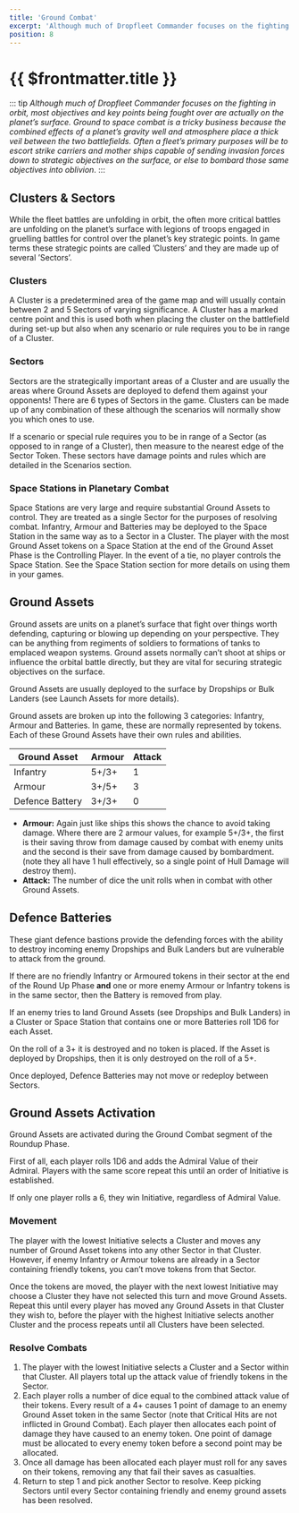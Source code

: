 ```yaml
---
title: 'Ground Combat'
excerpt: 'Although much of Dropfleet Commander focuses on the fighting in orbit, most objectives and key points being fought over are actually on the planet’s surface.'
position: 8
---
```


# {{ $frontmatter.title }}

::: tip _Although much of Dropfleet Commander focuses on the fighting in orbit, most objectives and key points being fought over are actually on the planet’s surface. Ground to space combat is a tricky business because the combined effects of a planet’s gravity well and atmosphere place a thick  veil  between the two battlefields. Often a fleet’s primary purposes will be to escort strike carriers and mother ships capable of sending invasion forces down to strategic objectives on the surface, or else to bombard those same objectives into oblivion_.
:::

## Clusters & Sectors

While the fleet battles are unfolding in orbit, the often more critical battles are unfolding on the planet’s surface with legions of troops engaged in gruelling battles for control over the planet’s key strategic points. In game terms these strategic points are called ’Clusters’ and they are made up of several ’Sectors’.

### Clusters

A Cluster is a predetermined area of the game map and will usually contain between 2 and 5 Sectors of varying significance. A Cluster has a marked centre point and this is used both when placing the cluster on the battlefield during set-up but also when any scenario or rule requires you to be  in range  of a Cluster.

### Sectors

Sectors are the strategically important areas of a Cluster and are usually the areas where Ground Assets are deployed to defend them against your opponents! There are 6 types of Sectors in the game. Clusters can be made up of any combination of these although the scenarios will normally show you which ones to use.

If a scenario or special rule requires you to be in range of a Sector (as opposed to in range of a Cluster), then measure to the nearest edge of the Sector Token. These sectors have damage points and rules which are detailed in the Scenarios section.

### Space Stations in Planetary Combat

Space Stations are very large and require substantial Ground Assets to control. They are treated as a single Sector for the purposes of resolving combat. Infantry, Armour and Batteries may be deployed to the Space Station in the same way as to a Sector in a Cluster. The player with the most Ground Asset tokens on a Space Station at the end of the Ground Asset Phase is the Controlling Player. In the event of a tie, no player controls the Space Station. See the Space Station section for more details on using them in your games.

## Ground Assets

Ground assets are units on a planet’s surface that fight over things worth defending, capturing or blowing up depending on your perspective. They can be anything from regiments of soldiers to formations of tanks to emplaced weapon systems. Ground assets normally can’t shoot at ships or influence the orbital battle directly, but they are vital for securing strategic objectives on the surface.

Ground Assets are usually deployed to the surface by Dropships or Bulk Landers (see Launch Assets for more details).

Ground assets are broken up into the following 3 categories: Infantry, Armour and Batteries. In game, these are normally represented by tokens. Each of these Ground Assets have their own rules and abilities.

<table>
  <thead>
    <tr>
      <th>Ground Asset</th>
      <th>Armour</th>
      <th>Attack</th>
    </tr>
  </thead>
  <tbody>
    <tr>
      <td>Infantry</td>
      <td>5+/3+</td>
      <td>1</td>
    </tr>
    <tr>
      <td>Armour</td>
      <td>3+/5+</td>
      <td>3</td>
    </tr>
    <tr>
      <td>Defence Battery</td>
      <td>3+/3+</td>
      <td>0</td>
    </tr>
  </tbody>
</table>

* **Armour:** Again just like ships this shows the chance to avoid taking damage. Where there are 2 armour values, for example 5+/3+, the first is their saving throw from damage caused by combat with enemy units and the second is their save from damage caused by bombardment. (note they all have 1 hull effectively, so a single point of Hull Damage will destroy them).
* **Attack:** The number of dice the unit rolls when in combat with other Ground Assets.

## Defence Batteries

These giant defence bastions provide the defending forces with the ability to destroy incoming enemy Dropships and Bulk Landers but are vulnerable to attack from the ground.

If there are no friendly Infantry or Armoured tokens in their sector at the end of the Round Up Phase **and** one or more enemy Armour or Infantry tokens is in the same sector, then the Battery is removed from play.

If an enemy tries to land Ground Assets (see Dropships and Bulk Landers) in a Cluster or Space Station that contains one or more Batteries roll 1D6 for each Asset.

On the roll of a 3+ it is destroyed and no token is placed. If the Asset is deployed by Dropships, then it is only destroyed on the roll of a 5+.

Once deployed, Defence Batteries may not move or redeploy between Sectors.

## Ground Assets Activation

Ground Assets are activated during the Ground Combat segment of the Roundup Phase.

First of all, each player rolls 1D6 and adds the Admiral Value of their Admiral. Players with the same score repeat this until an order of Initiative is established.

If only one player rolls a 6, they win Initiative, regardless of Admiral Value.

### Movement

The player with the lowest Initiative selects a Cluster and moves any number of Ground Asset tokens into any other Sector in that Cluster. However, if enemy Infantry or Armour tokens are already in a Sector containing friendly tokens, you can’t move tokens from that Sector.

Once the tokens are moved, the player with the next lowest Initiative may choose a Cluster they have not selected this turn and move Ground Assets. Repeat this until every player has moved any Ground Assets in that Cluster they wish to, before the player with the highest Initiative selects another Cluster and the process repeats until all Clusters have been selected.

### Resolve Combats

1. The player with the lowest Initiative selects a Cluster and a Sector within that Cluster. All players total up the attack value of friendly tokens in the Sector.
1. Each player rolls a number of dice equal to the combined attack value of their tokens. Every result of a 4+ causes 1 point of damage to an enemy Ground Asset token in the same Sector (note that Critical Hits are not inflicted in Ground Combat). Each player then allocates each point of damage they have caused to an enemy token. One point of damage must be allocated to every enemy token before a second point may be allocated.
1. Once all damage has been allocated each player must roll for any saves on their tokens, removing any that fail their saves as casualties.
1. Return to step 1 and pick another Sector to resolve. Keep picking Sectors until every Sector containing friendly and enemy ground assets has been resolved.
